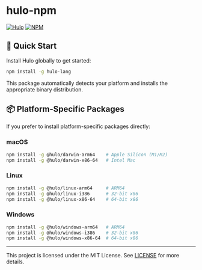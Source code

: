 hulo-npm
========

[![Hulo](https://img.shields.io/badge/Hulo-%238866E9.svg?logoColor=white&style=for-the-badge)](https://github.com/hulo-lang/hulo) [![NPM](https://img.shields.io/badge/NPM-%23CB3837.svg?style=for-the-badge&logo=npm&logoColor=white)](https://www.npmjs.com/)

## 🚀 Quick Start

Install Hulo globally to get started:

```bash
npm install -g hulo-lang
```

This package automatically detects your platform and installs the appropriate binary distribution.

## 📦 Platform-Specific Packages

If you prefer to install platform-specific packages directly:

### macOS
```bash
npm install -g @hulo/darwin-arm64    # Apple Silicon (M1/M2)
npm install -g @hulo/darwin-x86-64   # Intel Mac
```

### Linux
```bash
npm install -g @hulo/linux-arm64     # ARM64
npm install -g @hulo/linux-i386      # 32-bit x86
npm install -g @hulo/linux-x86-64    # 64-bit x86
```

### Windows
```bash
npm install -g @hulo/windows-arm64   # ARM64
npm install -g @hulo/windows-i386    # 32-bit x86
npm install -g @hulo/windows-x86-64  # 64-bit x86
```

--------

This project is licensed under the MIT License. See [LICENSE](LICENSE) for more details.
